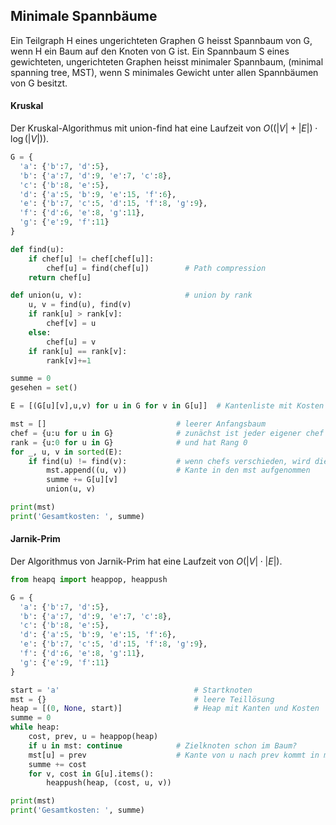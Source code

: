 ## Minimale Spannbäume

Ein Teilgraph H eines ungerichteten Graphen G heisst Spannbaum von G, wenn H ein Baum auf den Knoten von
G ist.
Ein Spannbaum S eines gewichteten, ungerichteten Graphen heisst minimaler Spannbaum, (minimal spanning tree, MST), wenn S minimales Gewicht unter allen Spannbäumen von G besitzt.

#### Kruskal

Der Kruskal-Algorithmus mit union-find hat eine Laufzeit von $O((|V| + |E|) \cdot \log(|V|))$.


```Python
G = {
  'a': {'b':7, 'd':5},
  'b': {'a':7, 'd':9, 'e':7, 'c':8},
  'c': {'b':8, 'e':5},
  'd': {'a':5, 'b':9, 'e':15, 'f':6},
  'e': {'b':7, 'c':5, 'd':15, 'f':8, 'g':9},
  'f': {'d':6, 'e':8, 'g':11},
  'g': {'e':9, 'f':11}
}

def find(u):
    if chef[u] != chef[chef[u]]:
        chef[u] = find(chef[u])        # Path compression
    return chef[u]

def union(u, v):                       # union by rank
    u, v = find(u), find(v)
    if rank[u] > rank[v]:
        chef[v] = u
    else:
        chef[u] = v
    if rank[u] == rank[v]:
        rank[v]+=1

summe = 0
gesehen = set()

E = [(G[u][v],u,v) for u in G for v in G[u]]  # Kantenliste mit Kosten

mst = []                             # leerer Anfangsbaum
chef = {u:u for u in G}              # zunächst ist jeder eigener chef
rank = {u:0 for u in G}              # und hat Rang 0
for _, u, v in sorted(E):
    if find(u) != find(v):           # wenn chefs verschieden, wird die
        mst.append((u, v))           # Kante in den mst aufgenommen
        summe += G[u][v]
        union(u, v)

print(mst)
print('Gesamtkosten: ', summe)
```

#### Jarnik-Prim

Der Algorithmus von Jarnik-Prim hat eine Laufzeit von $O(|V| \cdot |E|)$.

```Python
from heapq import heappop, heappush

G = {
  'a': {'b':7, 'd':5},
  'b': {'a':7, 'd':9, 'e':7, 'c':8},
  'c': {'b':8, 'e':5},
  'd': {'a':5, 'b':9, 'e':15, 'f':6},
  'e': {'b':7, 'c':5, 'd':15, 'f':8, 'g':9},
  'f': {'d':6, 'e':8, 'g':11},
  'g': {'e':9, 'f':11}
}

start = 'a'                              # Startknoten
mst = {}                                 # leere Teillösung
heap = [(0, None, start)]                # Heap mit Kanten und Kosten
summe = 0
while heap:
    cost, prev, u = heappop(heap)
    if u in mst: continue            # Zielknoten schon im Baum?
    mst[u] = prev                    # Kante von u nach prev kommt in mst
    summe += cost
    for v, cost in G[u].items():
        heappush(heap, (cost, u, v))

print(mst)
print('Gesamtkosten: ', summe)
```